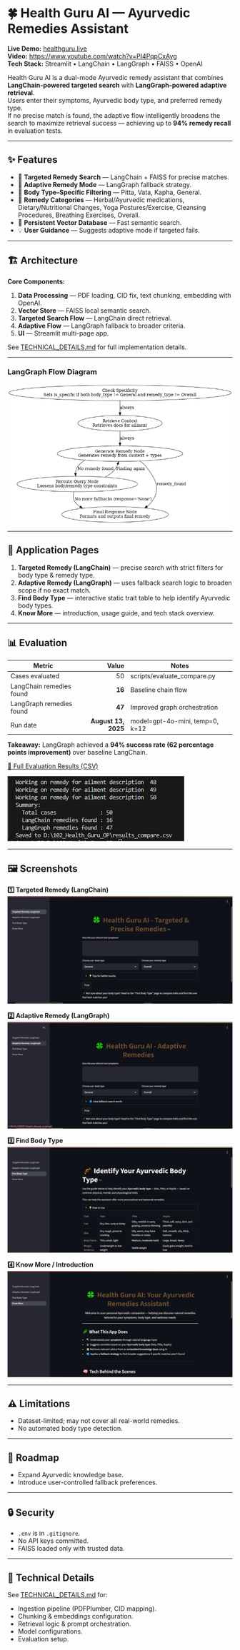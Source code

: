 # 🍀 Health Guru AI — Ayurvedic Remedies Assistant

**Live Demo:** [healthguru.live](http://3.208.253.130:8501/)  
**Video:** https://www.youtube.com/watch?v=PI4PqpCxAyg  
**Tech Stack:** Streamlit • LangChain • LangGraph • FAISS • OpenAI

Health Guru AI is a dual-mode Ayurvedic remedy assistant that combines **LangChain-powered targeted search** with **LangGraph-powered adaptive retrieval**.  
Users enter their symptoms, Ayurvedic body type, and preferred remedy type.  
If no precise match is found, the adaptive flow intelligently broadens the search to maximize retrieval success — achieving up to **94% remedy recall** in evaluation tests.

---

## ✨ Features
- 🎯 **Targeted Remedy Search** — LangChain + FAISS for precise matches.  
- 🔄 **Adaptive Remedy Mode** — LangGraph fallback strategy.  
- 🧩 **Body Type–Specific Filtering** — Pitta, Vata, Kapha, General.  
- 🧪 **Remedy Categories** — Herbal/Ayurvedic medications, Dietary/Nutritional Changes, Yoga Postures/Exercise, Cleansing Procedures, Breathing Exercises, Overall.  
- 📂 **Persistent Vector Database** — Fast semantic search.  
- 💡 **User Guidance** — Suggests adaptive mode if targeted fails.

---

## 🏗 Architecture
**Core Components:**
1. **Data Processing** — PDF loading, CID fix, text chunking, embedding with OpenAI.  
2. **Vector Store** — FAISS local semantic search.  
3. **Targeted Search Flow** — LangChain direct retrieval.  
4. **Adaptive Flow** — LangGraph fallback to broader criteria.  
5. **UI** — Streamlit multi-page app.

See [TECHNICAL_DETAILS.md](TECHNICAL_DETAILS.md) for full implementation details.

---
### LangGraph Flow Diagram
![LangGraph Diagram](Images/healthguru_langgraph_flow.png)

----
## 📄 Application Pages
1. **Targeted Remedy (LangChain)** — precise search with strict filters for body type & remedy type.  
2. **Adaptive Remedy (LangGraph)** — uses fallback search logic to broaden scope if no exact match.  
3. **Find Body Type** — interactive static trait table to help identify Ayurvedic body types.  
4. **Know More** — introduction, usage guide, and tech stack overview.

---

## 📊 Evaluation
| Metric                   | Value          | Notes                                   |
|--------------------------|---------------:|-----------------------------------------|
| Cases evaluated          | 50             | scripts/evaluate_compare.py             |
| LangChain remedies found | **16**         | Baseline chain flow                     |
| LangGraph remedies found | **47**         | Improved graph orchestration            |
| Run date                 | **August 13, 2025** | model=gpt-4o-mini, temp=0, k=12      |

**Takeaway:** LangGraph achieved a **94% success rate (62 percentage points improvement)** over baseline LangChain.

[📄 Full Evaluation Results (CSV)](results_compare.csv) 

![Evaluation Screenshot](Images/evaluation_summary.png)

---

## 🖼 Screenshots

**1️⃣ Targeted Remedy (LangChain)**  
![Targeted Remedy Screenshot](Images/preview_langchain.png)  

**2️⃣ Adaptive Remedy (LangGraph)**  
![Adaptive Remedy Screenshot](Images/preview_langgraph.png)  

**3️⃣ Find Body Type**  
![Find Body Type Screenshot](Images/preview_body_types.png)  

**4️⃣ Know More / Introduction**  
![Know More Screenshot](Images/preview_know_more.png)  
 

---

## ⚠ Limitations
- Dataset-limited; may not cover all real-world remedies.  
- No automated body type detection.

---

## 📅 Roadmap
- Expand Ayurvedic knowledge base.  
- Introduce user-controlled fallback preferences.

---

## 🔒 Security
- `.env` is in `.gitignore`.  
- No API keys committed.  
- FAISS loaded only with trusted data.

---

## 📜 Technical Details
See [TECHNICAL_DETAILS.md](TECHNICAL_DETAILS.md) for:
- Ingestion pipeline (PDFPlumber, CID mapping).  
- Chunking & embeddings configuration.  
- Retrieval logic & prompt orchestration.  
- Model configurations.  
- Evaluation setup.
